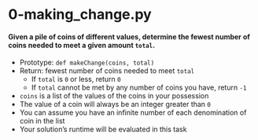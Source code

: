 # 0-making_change.py
#### Given a pile of coins of different values, determine the fewest number of coins needed to meet a given amount ``total``.

- Prototype: ``def makeChange(coins, total)``
- Return: fewest number of coins needed to meet ``total``
  - If ``total`` is ``0`` or less, return ``0``
  - If ``total`` cannot be met by any number of coins you have, return ``-1``
- ``coins`` is a list of the values of the coins in your possession
- The value of a coin will always be an integer greater than ``0``
- You can assume you have an infinite number of each denomination of coin in the list
- Your solution’s runtime will be evaluated in this task
